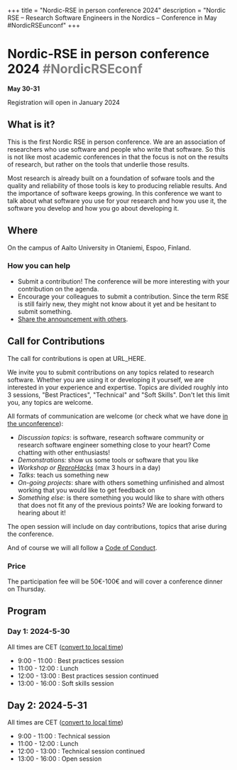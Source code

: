 +++
title = "Nordic-RSE in person conference 2024"
description = "Nordic RSE – Research Software Engineers in the Nordics – Conference in May #NordicRSEunconf"
+++

# Nordic-RSE in person conference 2024 <span style="color: gray;">#NordicRSEconf</span>


**May 30-31**

Registration will open in January 2024


## What is it?

This is the first Nordic RSE in person conference. We are an association of researchers who use software and people who write
that software. So this is not like most academic conferences in that the focus is not on the results of research, but rather
on the tools that underlie those results.

Most research is already built on a foundation of sofware tools and the quality and reliability of those tools is key to
producing reliable results. And the importance of software keeps growing. In this conference we want to talk about what software
you use for your research and how you use it, the software you develop and how you go about developing it.


## Where

On the campus of Aalto University in Otaniemi, Espoo, Finland.


### How you can help

 - Submit a contribution! The conference will be more interesting with your contribution on the agenda.
 - Encourage your colleagues to submit a contribution. Since the term RSE is still fairly new, they might not know about it yet and be hesitant to submit something. 
 - [Share the announcement with others](/events/2024-in-person-conference/). 


## Call for Contributions

The call for contributions is open at URL_HERE.

We invite you to submit contributions on any topics related to research software. Whether you are using it or developing it yourself,
we are interested in your experience and expertise. Topics are divided roughly into 3 sessions, "Best Practices", "Technical" and
"Soft Skills". Don't let this limit you, any topics are welcome.

All formats of communication are welcome (or check what we have done [in the unconference](/events/2023-online-unconference/)):
- *Discussion topics*: is software, research software community or research software engineer something close to your heart? Come chatting with other enthusiasts!
- *Demonstrations:* show us some tools or software that you like
- *Workshop or [ReproHacks](https://reprohack.github.io/reprohack-hq/)* (max 3 hours in a day)
- *Talks*: teach us something new
- *On-going projects*: share with others something unfinished and almost working that you would like to get feedback on
- *Something else*: is there something you would like to share with others that
  does not fit any of the previous points? We are looking forward to hearing
  about it!

The open session will include on day contributions, topics that arise during the conference.

And of course we will all follow a [Code of Conduct](https://nordic-rse.org/about/code-of-conduct/).

### Price

The participation fee will be 50€-100€ and will cover a conference dinner on Thursday.


## Program

### Day 1: 2024-5-30

All times are CET ([convert to local time](https://arewemeetingyet.com/Zurich/2024-5-30/9:00))

- 9:00 - 11:00 : Best practices session
- 11:00 - 12:00 : Lunch
- 12:00 - 13:00 : Best practices session continued
- 13:00 - 16:00 : Soft skills session


## Day 2: 2024-5-31

All times are CET ([convert to local time](https://arewemeetingyet.com/Zurich/2024-5-31/9:00))

- 9:00 - 11:00 : Technical session 
- 11:00 - 12:00 : Lunch
- 12:00 - 13:00 : Technical session continued
- 13:00 - 16:00 : Open session
